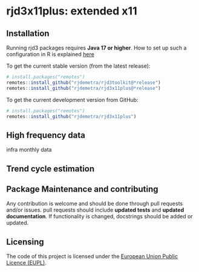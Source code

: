 
<!-- README.md is generated from README.Rmd. Please edit that file -->

# rjd3x11plus: extended x11

<!-- badges: start -->
<!-- badges: end -->

## Installation

Running rjd3 packages requires **Java 17 or higher**. How to set up such
a configuration in R is explained
[here](https://jdemetra-new-documentation.netlify.app/#Rconfig)

To get the current stable version (from the latest release):

``` r
# install.packages("remotes")
remotes::install_github("rjdemetra/rjd3toolkit@*release")
remotes::install_github("rjdemetra/rjd3x11plus@*release")
```

To get the current development version from GitHub:

``` r
# install.packages("remotes")
remotes::install_github("rjdemetra/rjd3x11plus")
```

## High frequency data

infra monthly data

## Trend cycle estimation

## Package Maintenance and contributing

Any contribution is welcome and should be done through pull requests
and/or issues. pull requests should include **updated tests** and
**updated documentation**. If functionality is changed, docstrings
should be added or updated.

## Licensing

The code of this project is licensed under the [European Union Public
Licence (EUPL)](https://joinup.ec.europa.eu/page/eupl-text-11-12).
